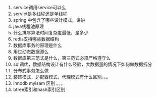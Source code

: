 1. service调用service可以么
2. servlet是多线程还是单线程
3. spring 中包含了哪些设计模式，讲讲
4. java线程池原理
5. 什么排序算法时间复杂度最低，是多少
6. redis支持哪些数据结构
7. 数据库事务的原理是什么
8. 用过动态数据源么
9. 数据库第三范式是什么，第三范式必须严格遵守么
10. sql调优，数据结构设计有什么经验，大数据量的情况下如何做数据拆分
11. 分布式事务怎么做
12. 装饰模式，适配器模式，代理模式有什么区别。。。
13. innodb myisam 区别 。。。
14. btree索引和hash索引区别